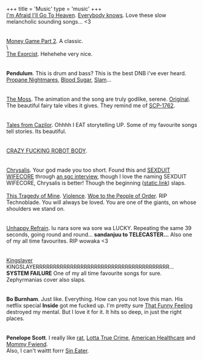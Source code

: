 +++
title = 'Music'
type = 'music'
+++
\
[I'm Afraid I'll Go To Heaven](https://www.youtube.com/watch?v=Epp3PTxzv9g). [Everybody knows](https://www.youtube.com/watch?v=Gxd23UVID7k). Love these slow melancholic sounding songs... <3\
\
\
[Money Game Part 2](https://www.youtube.com/watch?v=YonS9_QJbp8). A classic.\
\ 
\
[The Exorcist](https://www.youtube.com/watch?v=bjARHWpvzkA). Hehehehe very nice.\
\
\
**Pendulum**. This is drum and bass? This is the best DNB i've ever heard. [Propane Nightmares](https://www.youtube.com/watch?v=WPbeEtjo70g), [Blood Sugar](https://www.youtube.com/watch?v=gkwpXipZUoE), [Slam](https://www.youtube.com/watch?v=Q89OdbX7A8E)\...\
\
\
[The Moss](https://www.youtube.com/watch?v=ouFZBaHGQpg). The animation and the song are truly godlike, serene. [Original](https://www.youtube.com/watch?v=62RvnXZgHwQ). The beautiful fairy tale vibes it gives. They remind me of [SCP-1762](https://scp-wiki.wikidot.com/scp-1762).\
\
\
[Tales from Cazilor](https://www.youtube.com/watch?v=DFgSiTiyv6Y). Ohhhh I EAT storytelling UP. Some of my favourite songs tell stories. Its beautiful.\
\
\
[CRAZY FUCKING ROBOT BODY](https://www.youtube.com/watch?v=t3qIbFeOAWM).\
\
\
[Chrysalis](https://www.youtube.com/watch?v=R2LUJTnbneI). Your god made you too short. Found this and [SEXDUIT WIFECORE](https://www.youtube.com/watch?v=9cFu8adG1Kk) through [an sgc interview](https://sadgirlsclub.wtf/blog/posts/date/61723.html), though I love the naming SEXDUIT WIFECORE, Chrysalis is better! Though the beginning ([static.link](https://www.youtube.com/watch?v=rN5hdpyDjMI)) slaps. 
\
\
[This Tragedy of Mine](https://www.youtube.com/watch?v=sB4VyS4ePwo). [Violence](https://www.youtube.com/watch?v=mFuITzk5t6o). [Woe to the People of Order](https://www.youtube.com/watch?v=nnANxHSOuD0). RIP Technoblade. You will always be loved. You are one of the giants, on whose shoulders we stand on.  
\
\
[Unhappy Refrain](https://www.youtube.com/watch?v=3dGFRLz7QoQ). Iu nara sore wa sore wa LUCKY. Repeating the same 39 seconds, going round and round... **sandanjuu to TELECASTER...** Also one of my all time favourites. RIP wowaka <3  
\
\
[Kingslayer](https://www.youtube.com/watch?v=fKyXvNkGQKc) KINGSLAYERRRRRRRRRRRRRRRRRRRRRRRRRRRRRRRRRRRRRRR... **SYSTEM FAILURE** One of my all time favourite songs for sure. Zephyrmanias cover also slaps.  
\
\
**Bo Burnham**. Just like. Everything. How can you not love this man. His netflix special **Inside** got me fucked up. I'm pretty sure [That Funny Feeling](https://www.youtube.com/watch?v=ObOqq1knVxs) destroyed my mental. But I love it for it. It hits so deep, in just the right places.  
\
\
**Penelope Scott**. I really like [rat](https://www.youtube.com/watch?v=LpxT9TLGoLI), [Lotta True Crime](https://www.youtube.com/watch?v=Wn-fsbRqHmU), [American Healthcare](https://www.youtube.com/watch?v=WLBnR5kUCY8) and [Mommy Fwiend](https://www.youtube.com/watch?v=QOfUEk9dv6U).  
Also, I can't waittt forrr [Sin Eater](https://www.youtube.com/watch?v=gV2b3A167qE).


